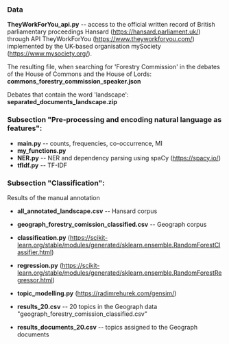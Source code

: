 ### Data

**TheyWorkForYou_api.py** -- access to the official written record of British parliamentary proceedings Hansard (https://hansard.parliament.uk/) through API TheyWorkForYou (https://www.theyworkforyou.com/) implemented by the UK-based organisation mySociety (https://www.mysociety.org/).

The resulting file, when searching for 'Forestry Commission' in the debates of the House of Commons and the House of Lords: **commons_forestry_commission_speaker.json**

Debates that contain the word 'landscape': **separated_documents_landscape.zip**

### Subsection "Pre-processing and encoding natural language as features":
- **main.py** -- counts, frequencies, co-occurrence, MI
- **my_functions.py**
- **NER.py** -- NER and dependency parsing using spaCy (https://spacy.io/)
- **tfIdf.py** -- TF-IDF

### Subsection "Classification":
Results of the manual annotation
- **all_annotated_landscape.csv** -- Hansard corpus
- **geograph_forestry_comission_classified.csv** -- Geograph corpus

- **classification.py** (https://scikit-learn.org/stable/modules/generated/sklearn.ensemble.RandomForestClassifier.html)
- **regression.py** (https://scikit-learn.org/stable/modules/generated/sklearn.ensemble.RandomForestRegressor.html)

- **topic_modelling.py** (https://radimrehurek.com/gensim/)
- **results_20.csv** -- 20 topics in the Geograph data "geograph_forestry_comission_classified.csv"
- **results_documents_20.csv** -- topics assigned to the Geograph documents
